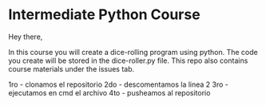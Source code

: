 # Intermediate Python Course

Hey there, 

In this course you will create a dice-rolling program using python. The code you create will be stored in the dice-roller.py file. This repo also contains course materials under the issues tab. 

1ro - clonamos el repositorio
2do - descomentamos la linea 2
3ro - ejecutamos en cmd el archivo
4to - pusheamos al repositorio
